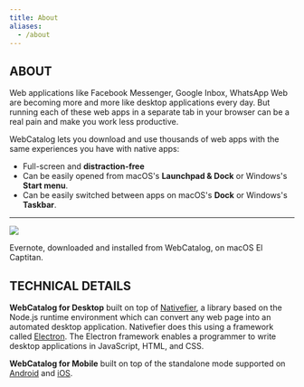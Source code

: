 ```yaml
---
title: About
aliases:
  - /about
---
```

## ABOUT

Web applications like Facebook Messenger, Google Inbox, WhatsApp Web are becoming more and more like desktop applications every day. But running each of these web apps in a separate tab in your browser can be a real pain and make you work less productive.

WebCatalog lets you download and use thousands of web apps with the same experiences you have with native apps:

- Full-screen and **distraction-free**
- Can be easily opened from macOS's **Launchpad & Dock** or Windows's **Start menu**.
- Can be easily switched between apps on macOS's **Dock** or Windows's **Taskbar**.

---
<img src="/img/about-screenshot.png" class="image">
<p class="is-text-centered">
  Evernote, downloaded and installed from WebCatalog, on macOS El Captitan.
</p>


## TECHNICAL DETAILS

**WebCatalog for Desktop** built on top of [Nativefier](https://github.com/jiahaog/nativefier), a library based on the Node.js runtime environment which can convert any web page into an automated desktop application. Nativefier does this using a framework called [Electron](http://electron.atom.io/). The Electron framework enables a programmer to write desktop applications in JavaScript, HTML, and CSS.

**WebCatalog for Mobile** built on top of the standalone mode supported on [Android](https://developer.chrome.com/multidevice/android/installtohomescreen) and [iOS](https://developer.apple.com/library/ios/documentation/AppleApplications/Reference/SafariWebContent/ConfiguringWebApplications/ConfiguringWebApplications.html).
